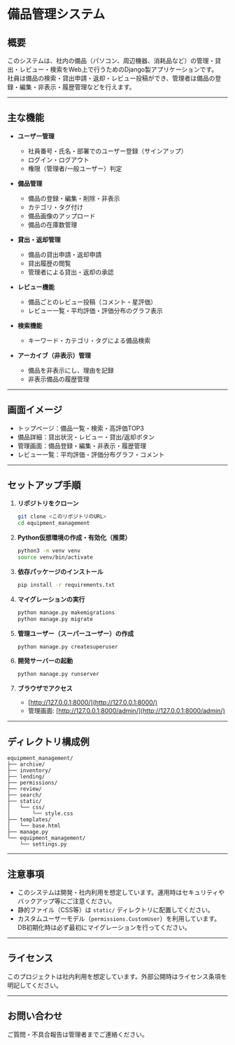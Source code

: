 # 備品管理システム

## 概要

このシステムは、社内の備品（パソコン、周辺機器、消耗品など）の管理・貸出・レビュー・検索をWeb上で行うためのDjango製アプリケーションです。  
社員は備品の検索・貸出申請・返却・レビュー投稿ができ、管理者は備品の登録・編集・非表示・履歴管理などを行えます。

---

## 主な機能

- **ユーザー管理**  
  - 社員番号・氏名・部署でのユーザー登録（サインアップ）
  - ログイン・ログアウト
  - 権限（管理者/一般ユーザー）判定

- **備品管理**  
  - 備品の登録・編集・削除・非表示
  - カテゴリ・タグ付け
  - 備品画像のアップロード
  - 備品の在庫数管理

- **貸出・返却管理**  
  - 備品の貸出申請・返却申請
  - 貸出履歴の閲覧
  - 管理者による貸出・返却の承認

- **レビュー機能**  
  - 備品ごとのレビュー投稿（コメント・星評価）
  - レビュー一覧・平均評価・評価分布のグラフ表示

- **検索機能**  
  - キーワード・カテゴリ・タグによる備品検索

- **アーカイブ（非表示）管理**  
  - 備品を非表示にし、理由を記録
  - 非表示備品の履歴管理

---

## 画面イメージ

- トップページ：備品一覧・検索・高評価TOP3
- 備品詳細：貸出状況・レビュー・貸出/返却ボタン
- 管理画面：備品登録・編集・非表示・履歴管理
- レビュー一覧：平均評価・評価分布グラフ・コメント

---

## セットアップ手順

1. **リポジトリをクローン**

    ```sh
    git clone <このリポジトリのURL>
    cd equipment_management
    ```

2. **Python仮想環境の作成・有効化（推奨）**

    ```sh
    python3 -m venv venv
    source venv/bin/activate
    ```

3. **依存パッケージのインストール**

    ```sh
    pip install -r requirements.txt
    ```

4. **マイグレーションの実行**

    ```sh
    python manage.py makemigrations
    python manage.py migrate
    ```

5. **管理ユーザー（スーパーユーザー）の作成**

    ```sh
    python manage.py createsuperuser
    ```

6. **開発サーバーの起動**

    ```sh
    python manage.py runserver
    ```

7. **ブラウザでアクセス**

    - [http://127.0.0.1:8000/](http://127.0.0.1:8000/)  
    - 管理画面: [http://127.0.0.1:8000/admin/](http://127.0.0.1:8000/admin/)

---

## ディレクトリ構成例

```
equipment_management/
├── archive/
├── inventory/
├── lending/
├── permissions/
├── review/
├── search/
├── static/
│   └── css/
│       └── style.css
├── templates/
│   └── base.html
├── manage.py
└── equipment_management/
    └── settings.py
```

---

## 注意事項

- このシステムは開発・社内利用を想定しています。運用時はセキュリティやバックアップ等にご注意ください。
- 静的ファイル（CSS等）は `static/` ディレクトリに配置してください。
- カスタムユーザーモデル（`permissions.CustomUser`）を利用しています。DB初期化時は必ず最初にマイグレーションを行ってください。

---

## ライセンス

このプロジェクトは社内利用を想定しています。外部公開時はライセンス条項を明記してください。

---

## お問い合わせ

ご質問・不具合報告は管理者までご連絡ください。